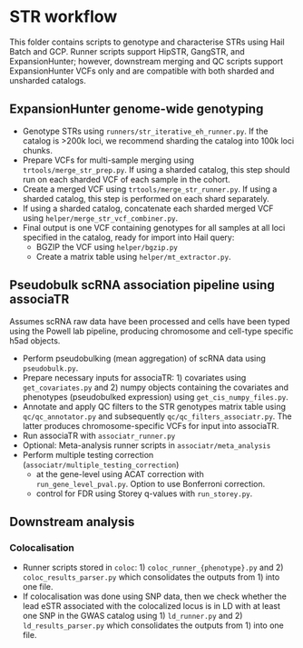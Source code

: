 # STR workflow

This folder contains scripts to genotype and characterise STRs using Hail Batch and GCP.
Runner scripts support HipSTR, GangSTR, and ExpansionHunter; however, downstream merging and QC scripts support ExpansionHunter VCFs only and are compatible with both sharded and unsharded catalogs.

## ExpansionHunter genome-wide genotyping

- Genotype STRs using `runners/str_iterative_eh_runner.py`. If the catalog is >200k loci, we recommend sharding the catalog into 100k loci chunks.
- Prepare VCFs for multi-sample merging using `trtools/merge_str_prep.py`. If using a sharded catalog, this step should run on each sharded VCF of each sample in the cohort.
- Create a merged VCF using `trtools/merge_str_runner.py`. If using a sharded catalog, this step is performed on each shard separately.
- If using a sharded catalog, concatenate each sharded merged VCF using `helper/merge_str_vcf_combiner.py`.
- Final output is one VCF containing genotypes for all samples at all loci specified in the catalog, ready for import into Hail query:
  - BGZIP the VCF using `helper/bgzip.py`
  - Create a matrix table using `helper/mt_extractor.py`.

## Pseudobulk scRNA association pipeline using associaTR

Assumes scRNA raw data have been processed and cells have been typed using the Powell lab pipeline, producing chromosome and cell-type specific h5ad objects.

- Perform pseudobulking (mean aggregation) of scRNA data using `pseudobulk.py`.
- Prepare necessary inputs for associaTR: 1) covariates using `get_covariates.py` and 2) numpy objects containing the covariates and phenotypes (pseudobulked expression) using `get_cis_numpy_files.py`.
- Annotate and apply QC filters to the STR genotypes matrix table using `qc/qc_annotator.py` and subsequently `qc/qc_filters_associatr.py`. The latter produces chromosome-specific VCFs for input into associaTR.
- Run associaTR with `associatr_runner.py`
- Optional: Meta-analysis runner scripts in `associatr/meta_analysis`
- Perform multiple testing correction (`associatr/multiple_testing_correction`)
  - at the gene-level using ACAT correction with `run_gene_level_pval.py`. Option to use Bonferroni correction. 
  - control for FDR using Storey q-values with `run_storey.py`.
 
## Downstream analysis

### Colocalisation 

- Runner scripts stored in `coloc`: 1) `coloc_runner_{phenotype}.py` and 2) `coloc_results_parser.py` which consolidates the outputs from 1) into one file. 
- If colocalisation was done using SNP data, then we check whether the lead eSTR associated with the colocalized locus is in LD with at least one SNP in the GWAS catalog using 1) `ld_runner.py` and 2) `ld_results_parser.py` which consolidates the outputs from 1) into one file. 